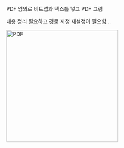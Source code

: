 PDF 임의로 비트맵과 텍스틀 넣고 PDF 그림

내용 정리 필요하고 경로 지정 재설정이 필요함...

<img width="300" alt="PDF" src="https://user-images.githubusercontent.com/28819051/140033853-6f7ae9c1-a2a1-4c73-b885-85d970254ca9.PNG">
